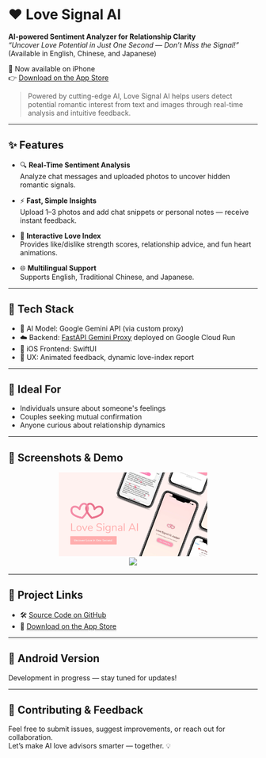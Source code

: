 # ❤️ Love Signal AI

**AI-powered Sentiment Analyzer for Relationship Clarity**  
_“Uncover Love Potential in Just One Second — Don’t Miss the Signal!”_  
(Available in English, Chinese, and Japanese)

📱 Now available on iPhone  
👉 [Download on the App Store](https://apps.apple.com/us/app/love-signal-ai-detection-app/id6744615409)

> Powered by cutting-edge AI, Love Signal AI helps users detect potential romantic interest from text and images through real-time analysis and intuitive feedback.

---

## ✨ Features

- 🔍 **Real-Time Sentiment Analysis**  
  Analyze chat messages and uploaded photos to uncover hidden romantic signals.

- ⚡ **Fast, Simple Insights**  
  Upload 1–3 photos and add chat snippets or personal notes — receive instant feedback.

- 💌 **Interactive Love Index**  
  Provides like/dislike strength scores, relationship advice, and fun heart animations.

- 🌐 **Multilingual Support**  
  Supports English, Traditional Chinese, and Japanese.

---

## 🔧 Tech Stack

- 🤖 AI Model: Google Gemini API (via custom proxy)
- ☁️ Backend: [FastAPI Gemini Proxy](https://github.com/changch223/gemini-api-key-proxy) deployed on Google Cloud Run
- 🧩 iOS Frontend: SwiftUI  
- 🎨 UX: Animated feedback, dynamic love-index report

---

## 🎯 Ideal For

- Individuals unsure about someone's feelings  
- Couples seeking mutual confirmation  
- Anyone curious about relationship dynamics

---

## 📸 Screenshots & Demo

<div align="center">
  <img src="assets/Myakuari%20app%20intro.png" width="300"/>
  <br/>
  <img src="assets/Myakuari.gif" width="300"/>
</div>

---

## 📂 Project Links

- 🛠 [Source Code on GitHub](https://github.com/changch223/love-signal-ai)  
- 📱 [Download on the App Store](https://apps.apple.com/us/app/love-signal-ai-detection-app/id6744615409)

---

## 🚧 Android Version

Development in progress — stay tuned for updates!

---

## 🙌 Contributing & Feedback

Feel free to submit issues, suggest improvements, or reach out for collaboration.  
Let’s make AI love advisors smarter — together. 💡


